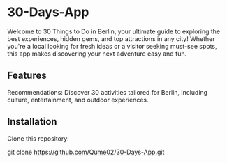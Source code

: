 # 30-Days-App
Welcome to 30 Things to Do in Berlin, your ultimate guide to exploring the best experiences, hidden gems, and top attractions in any city! Whether you're a local looking for fresh ideas or a visitor seeking must-see spots, this app makes discovering your next adventure easy and fun.
## Features
Recommendations: Discover 30  activities tailored for Berlin, including culture, entertainment, and outdoor experiences.
## Installation
Clone this repository:

git clone https://github.com/Qume02/30-Days-App.git
